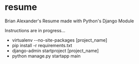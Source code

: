 # resume
Brian Alexander's Resume made with Python's Django Module

Instructions are in progress...

* virtualenv --no-site-packages [project_name]
* pip install -r requirements.txt
* django-admin startproject [project_name]
* python manage.py startapp main
